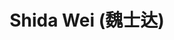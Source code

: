 ---
# Display name
title: $%ms_3$ Shida Wei (魏士达)
home_page: https://weishida666.github.io/

# Is this the primary user of the site?
superuser: false

user_groups: ["Master Students"]

role: 

organizations:
- name:  2021 to Now
- name:  School of Artificial Intelligence

interests:


highlight_name: false
---